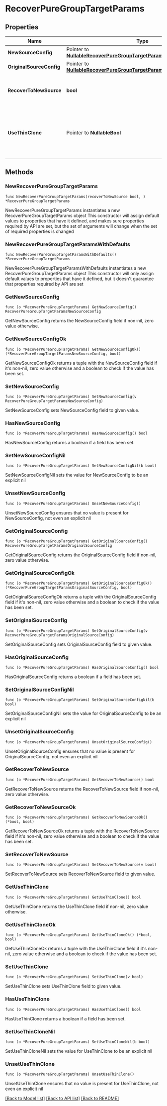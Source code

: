 # RecoverPureGroupTargetParams

## Properties

Name | Type | Description | Notes
------------ | ------------- | ------------- | -------------
**NewSourceConfig** | Pointer to [**NullableRecoverPureGroupTargetParamsNewSourceConfig**](RecoverPureGroupTargetParamsNewSourceConfig.md) |  | [optional] 
**OriginalSourceConfig** | Pointer to [**NullableRecoverPureGroupTargetParamsOriginalSourceConfig**](RecoverPureGroupTargetParamsOriginalSourceConfig.md) |  | [optional] 
**RecoverToNewSource** | **bool** | Specifies whether to recover to a new source. | 
**UseThinClone** | Pointer to **NullableBool** | Specifies whether to use thin clone to restore storage array snapshots. | [optional] 

## Methods

### NewRecoverPureGroupTargetParams

`func NewRecoverPureGroupTargetParams(recoverToNewSource bool, ) *RecoverPureGroupTargetParams`

NewRecoverPureGroupTargetParams instantiates a new RecoverPureGroupTargetParams object
This constructor will assign default values to properties that have it defined,
and makes sure properties required by API are set, but the set of arguments
will change when the set of required properties is changed

### NewRecoverPureGroupTargetParamsWithDefaults

`func NewRecoverPureGroupTargetParamsWithDefaults() *RecoverPureGroupTargetParams`

NewRecoverPureGroupTargetParamsWithDefaults instantiates a new RecoverPureGroupTargetParams object
This constructor will only assign default values to properties that have it defined,
but it doesn't guarantee that properties required by API are set

### GetNewSourceConfig

`func (o *RecoverPureGroupTargetParams) GetNewSourceConfig() RecoverPureGroupTargetParamsNewSourceConfig`

GetNewSourceConfig returns the NewSourceConfig field if non-nil, zero value otherwise.

### GetNewSourceConfigOk

`func (o *RecoverPureGroupTargetParams) GetNewSourceConfigOk() (*RecoverPureGroupTargetParamsNewSourceConfig, bool)`

GetNewSourceConfigOk returns a tuple with the NewSourceConfig field if it's non-nil, zero value otherwise
and a boolean to check if the value has been set.

### SetNewSourceConfig

`func (o *RecoverPureGroupTargetParams) SetNewSourceConfig(v RecoverPureGroupTargetParamsNewSourceConfig)`

SetNewSourceConfig sets NewSourceConfig field to given value.

### HasNewSourceConfig

`func (o *RecoverPureGroupTargetParams) HasNewSourceConfig() bool`

HasNewSourceConfig returns a boolean if a field has been set.

### SetNewSourceConfigNil

`func (o *RecoverPureGroupTargetParams) SetNewSourceConfigNil(b bool)`

 SetNewSourceConfigNil sets the value for NewSourceConfig to be an explicit nil

### UnsetNewSourceConfig
`func (o *RecoverPureGroupTargetParams) UnsetNewSourceConfig()`

UnsetNewSourceConfig ensures that no value is present for NewSourceConfig, not even an explicit nil
### GetOriginalSourceConfig

`func (o *RecoverPureGroupTargetParams) GetOriginalSourceConfig() RecoverPureGroupTargetParamsOriginalSourceConfig`

GetOriginalSourceConfig returns the OriginalSourceConfig field if non-nil, zero value otherwise.

### GetOriginalSourceConfigOk

`func (o *RecoverPureGroupTargetParams) GetOriginalSourceConfigOk() (*RecoverPureGroupTargetParamsOriginalSourceConfig, bool)`

GetOriginalSourceConfigOk returns a tuple with the OriginalSourceConfig field if it's non-nil, zero value otherwise
and a boolean to check if the value has been set.

### SetOriginalSourceConfig

`func (o *RecoverPureGroupTargetParams) SetOriginalSourceConfig(v RecoverPureGroupTargetParamsOriginalSourceConfig)`

SetOriginalSourceConfig sets OriginalSourceConfig field to given value.

### HasOriginalSourceConfig

`func (o *RecoverPureGroupTargetParams) HasOriginalSourceConfig() bool`

HasOriginalSourceConfig returns a boolean if a field has been set.

### SetOriginalSourceConfigNil

`func (o *RecoverPureGroupTargetParams) SetOriginalSourceConfigNil(b bool)`

 SetOriginalSourceConfigNil sets the value for OriginalSourceConfig to be an explicit nil

### UnsetOriginalSourceConfig
`func (o *RecoverPureGroupTargetParams) UnsetOriginalSourceConfig()`

UnsetOriginalSourceConfig ensures that no value is present for OriginalSourceConfig, not even an explicit nil
### GetRecoverToNewSource

`func (o *RecoverPureGroupTargetParams) GetRecoverToNewSource() bool`

GetRecoverToNewSource returns the RecoverToNewSource field if non-nil, zero value otherwise.

### GetRecoverToNewSourceOk

`func (o *RecoverPureGroupTargetParams) GetRecoverToNewSourceOk() (*bool, bool)`

GetRecoverToNewSourceOk returns a tuple with the RecoverToNewSource field if it's non-nil, zero value otherwise
and a boolean to check if the value has been set.

### SetRecoverToNewSource

`func (o *RecoverPureGroupTargetParams) SetRecoverToNewSource(v bool)`

SetRecoverToNewSource sets RecoverToNewSource field to given value.


### GetUseThinClone

`func (o *RecoverPureGroupTargetParams) GetUseThinClone() bool`

GetUseThinClone returns the UseThinClone field if non-nil, zero value otherwise.

### GetUseThinCloneOk

`func (o *RecoverPureGroupTargetParams) GetUseThinCloneOk() (*bool, bool)`

GetUseThinCloneOk returns a tuple with the UseThinClone field if it's non-nil, zero value otherwise
and a boolean to check if the value has been set.

### SetUseThinClone

`func (o *RecoverPureGroupTargetParams) SetUseThinClone(v bool)`

SetUseThinClone sets UseThinClone field to given value.

### HasUseThinClone

`func (o *RecoverPureGroupTargetParams) HasUseThinClone() bool`

HasUseThinClone returns a boolean if a field has been set.

### SetUseThinCloneNil

`func (o *RecoverPureGroupTargetParams) SetUseThinCloneNil(b bool)`

 SetUseThinCloneNil sets the value for UseThinClone to be an explicit nil

### UnsetUseThinClone
`func (o *RecoverPureGroupTargetParams) UnsetUseThinClone()`

UnsetUseThinClone ensures that no value is present for UseThinClone, not even an explicit nil

[[Back to Model list]](../README.md#documentation-for-models) [[Back to API list]](../README.md#documentation-for-api-endpoints) [[Back to README]](../README.md)


